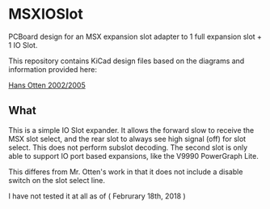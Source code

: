 # MSXIOSlot

PCBoard design for an MSX expansion slot adapter to 1 full expansion slot + 1 IO Slot. 

This repository contains KiCad design files based on the diagrams and information provided here:

[Hans Otten 2002/2005](http://msx.hansotten.com/do-it-yourself/memory-mappers-slots/slot-extender/)

## What

This is a simple IO Slot expander. It allows the forward slow to receive the MSX slot select, and 
the rear slot to always see high signal (off) for slot select. This does not perform subslot decoding.
The second slot is only able to support IO port based expansions, like the V9990 PowerGraph Lite. 

This differes from Mr. Otten's work in that it does not include a disable switch on the slot select 
line. 

I have not tested it at all as of ( Februrary 18th, 2018 ) 



